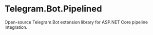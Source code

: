 # Telegram.Bot.Pipelined
Open-source Telegram.Bot extension library for ASP.NET Core pipeline integration.